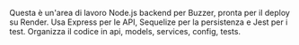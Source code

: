 <!-- Use this file to provide workspace-specific custom instructions to Copilot. For più dettagli: https://code.visualstudio.com/docs/copilot/copilot-customization#_use-a-githubcopilotinstructionsmd-file -->

Questa è un'area di lavoro Node.js backend per Buzzer, pronta per il deploy su Render. Usa Express per le API, Sequelize per la persistenza e Jest per i test. Organizza il codice in api, models, services, config, tests.
